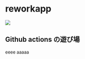 # reworkapp
![](https://github.com/horsewin/reworkapp/workflows/CI/badge.svg)

## Github actions の遊び場
eeee
aaaaa
